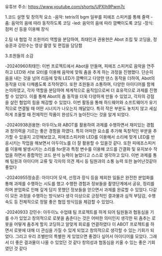 유튜브 주소: https://www.youtube.com/shorts/UPXIh9Pwm7c

1.코드 설명 및 창의적 요소
-음악: tetris의 bgm 일부를 피에조 스피커를 통해 줄력
-춤: 음악의 음에 따라 동작하도록 코딩
-led: 음악의 음에 따라 깜빡이도록 코딩
-장식: 점퍼 선 등을 이용해 장식

2.팀 내 협업
각 조원끼리 역할을 분담하여, 최태인과 권용현은 Abot 조립 및 코딩을, 정숭훈과 강민수는 영상 촬영 및 편집을 담당함

3.조원들의 소감

-20240960최태인: 이번 프로젝트에서 Abot을 만들며, 피에조 스피커로 음악을 연주하고 LED와 서보 모터를 이용해 음악에 맞춰 춤을 추게 하는 과정을 진행했다. 단순히 음을 내는 것을 넘어 리듬에 맞춰 LED가 깜빡이고 다양한 댄스 동작을 더하여, Abot의 동작을 더욱 다채롭도록 조작하였다. 또한 조원들과 소통하여, 다양한 아이디어를 함께 논의하였고, 각자 역할을 분담하여 체계적으로 움직임으로써 더 효유적으로 과제를 진행할 수 있었다. 이를 통해 Abot의 춤 동작을 더욱 다양하게 만들 수 있었고, 각자의 강점을 살린 협업의 힘을 체감할 수 있었다. 이번 활동을 통해 하드웨어와 소프트웨어가 유기적으로 연결될 때 어떤 시너지가 나오는지 깨달았다. 특히 작은 부분도 놓치지 않고 세심하게 조율할 때 전체적인 작품이 완성도가 높아진다는 것을 알게 되었다.

-20240938권용현: 아두이노와 ABOT를 활용하여 과제를 수행하면서 재미있는 경험과 창의력을 기르는 좋은 경험을 하였다. 특히 어떠한 요소를 추가해 독창적인 부분을 추가할 수 있을지 고민해보았고, 피에조스피커와 LED를 이용해서 소리에 맞게 LED를 반응시키는 작업을 해보면서 아두이노를 더 잘 활용할 수 있을것 같다. 또한 피에조스피커를 이용해 발생시키는 소리를 for문과 특정 변수를 이용해 코드를 간결화 및 유지보수 작업을 하면서 종합적인 코드 분석 능력이 늘었다고 스스로 생각하고 있다. 이번 과제를 통해 팀원과 아이디어 교류 및 각자의 의견 제시 등 팀원과의 소통 능력 또한 늘어난것같아 좋았다

-20240955정숭훈: 아이디어 모색, 선정과 장식 등을 제외한 일들은 완전한 분업화를 통해 과제를 수행하는 시도를 했고 수행한 경험과 정보들을 촬영단계에서 공유, 정리를 하며 분업화로 인해 깊게 담지 못했던 정보들을 얻으면서 과제를 완료할 수 있었다. 다같이 모든 과정을 수행하는 방식보다 생각 이상으로 긍정적인 결과물과 심적 부담감, 수행 속도 등 전체적으로 정말 좋은 협업 방식임을 체감할 수 있었다.

-20240933 강민수: 아두이노 수업떄 팀 프로젝트를 하게 되어 팀원들과 협동심을 기를 수가 있었고 창의적으로 로봇을 춤춘다는 것은 어떠한 의미인지 생각한 뒤 춤추는 로봇을 어떻게 춤추게 할지 코딩하고  알맞게 회로를 연결하였다 이 ABOT 프로젝트를 하면서 로봇에 대해 더 관심을 가질 수 있게 되었고 창의적으로 생각할 수 있는 기회가 되었다. 그리고 우리 조별만의 특별한 게 있었으면 좋겠다 싶어서 아이디어를 모았다. 그래서 더 좋은 결과물이 나올 수 있었던 것 같다 창의성과 협동심을 키울 수 있는 좋은 기회였던 것 같다
